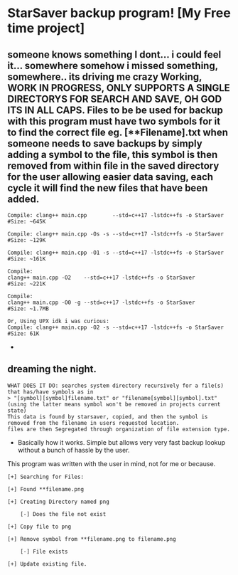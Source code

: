 # StarSaver backup program! [My Free time project]
someone knows something I dont... i could feel it... somewhere somehow i missed something, somewhere.. its driving me crazy
Working, WORK IN PROGRESS, ONLY SUPPORTS A SINGLE DIRECTORYS FOR SEARCH AND SAVE, OH GOD ITS IN ALL CAPS. 
Files to be be used for backup with this program must have two symbols for it to find the correct file eg. [**Filename].txt
when someone needs to save backups by simply adding a symbol to the file, this symbol is then removed from within file in the saved directory
for the user allowing easier data saving, each cycle it will find the new files that have been added. 
-
    Compile: clang++ main.cpp        --std=c++17 -lstdc++fs -o StarSaver          #Size: ~645K
    
    Compile: clang++ main.cpp -Os -s --std=c++17 -lstdc++fs -o StarSaver          #Size: ~129K
    
    Compile: clang++ main.cpp -O1 -s --std=c++17 -lstdc++fs -o StarSaver          #Size: ~161K
    
    Compile: 
    clang++ main.cpp -O2    --std=c++17 -lstdc++fs -o StarSaver          #Size: ~221K
    
    Compile:
    clang++ main.cpp -O0 -g --std=c++17 -lstdc++fs -o StarSaver          #Size: ~1.7MB
    
    Or, Using UPX idk i was curious:
    Compile: clang++ main.cpp -O2 -s --std=c++17 -lstdc++fs -o StarSaver          #Size: 61K

-
dreaming the night. 
- 
    WHAT DOES IT DO: searches system directory recursively for a file(s) that has/have symbols as in
    > "[symbol][symbol]filename.txt" or "filename[symbol][symbol].txt" 
    (using the latter means symbol won't be removed in projects current state)
    This data is found by starsaver, copied, and then the symbol is removed from the filename in users requested location. 
    files are then Segregated through organization of file extension type. 
 -   
     Basically how it works. Simple but allows very very fast backup lookup without a bunch of hassle by the user. 
     
This program was written with the user in mind, not for me or because.

    [+] Searching for Files:
    
    [+] Found **filename.png
    
    [+] Creating Directory named png
    
        [-] Does the file not exist
    
    [+] Copy file to png
    
    [+] Remove symbol from **filename.png to filename.png 
    
        [-] File exists
    
    [+] Update existing file.
